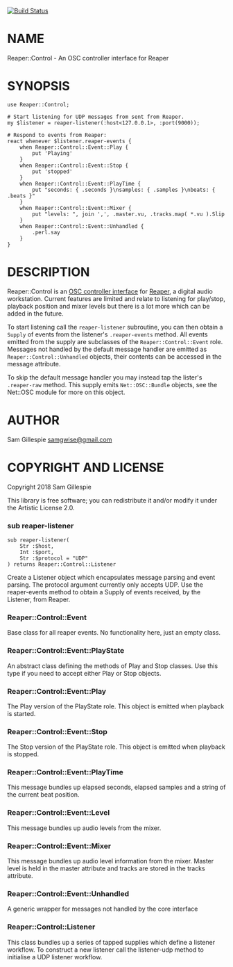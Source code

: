 [![Build Status](https://travis-ci.org/samgwise/Reaper-control.svg?branch=master)](https://travis-ci.org/samgwise/Reaper-control)

NAME
====

Reaper::Control - An OSC controller interface for Reaper

SYNOPSIS
========

    use Reaper::Control;

    # Start listening for UDP messages from sent from Reaper.
    my $listener = reaper-listener(:host<127.0.0.1>, :port(9000));

    # Respond to events from Reaper:
    react whenever $listener.reaper-events {
        when Reaper::Control::Event::Play {
            put 'Playing'
        }
        when Reaper::Control::Event::Stop {
            put 'stopped'
        }
        when Reaper::Control::Event::PlayTime {
            put "seconds: { .seconds }\nsamples: { .samples }\nbeats: { .beats }"
        }
        when Reaper::Control::Event::Mixer {
            put "levels: ", join ',', .master.vu, .tracks.map( *.vu ).Slip
        }
        when Reaper::Control::Event::Unhandled {
            .perl.say
        }
    }

DESCRIPTION
===========

Reaper::Control is an [OSC controller interface](https://www.reaper.fm/sdk/osc/osc.php) for [Reaper](https://www.reaper.fm), a digital audio workstation. Current features are limited and relate to listening for play/stop, playback position and mixer levels but there is a lot more which can be added in the future.

To start listening call the `reaper-listener` subroutine, you can then obtain a `Supply` of events from the listener's `.reaper-events` method. All events emitted from the supply are subclasses of the `Reaper::Control::Event` role. Messages not handled by the default message handler are emitted as `Reaper::Control::Unhandled` objects, their contents can be accessed in the message attribute.

To skip the default message handler you may instead tap the lister's `.reaper-raw` method. This supply emits `Net::OSC::Bundle` objects, see the Net::OSC module for more on this object.

AUTHOR
======

Sam Gillespie <samgwise@gmail.com>

COPYRIGHT AND LICENSE
=====================

Copyright 2018 Sam Gillespie

This library is free software; you can redistribute it and/or modify it under the Artistic License 2.0.

### sub reaper-listener

```perl6
sub reaper-listener(
    Str :$host,
    Int :$port,
    Str :$protocol = "UDP"
) returns Reaper::Control::Listener
```

Create a Listener object which encapsulates message parsing and event parsing. The protocol argument currently only accepts UDP. Use the reaper-events method to obtain a Supply of events received, by the Listener, from Reaper.

### Reaper::Control::Event
Base class for all reaper events. No functionality here, just an empty class.

### Reaper::Control::Event::PlayState
An abstract class defining the methods of Play and Stop classes. Use this type if you need to accept either Play or Stop objects.

### Reaper::Control::Event::Play
The Play version of the PlayState role. This object is emitted when playback is started.

### Reaper::Control::Event::Stop
The Stop version of the PlayState role. This object is emitted when playback is stopped.

### Reaper::Control::Event::PlayTime
This message bundles up elapsed seconds, elapsed samples and a string of the current beat position.

### Reaper::Control::Event::Level
This message bundles up audio levels from the mixer.

### Reaper::Control::Event::Mixer
This message bundles up audio level information from the mixer. Master level is held in the master attribute and tracks are stored in the tracks attribute.

### Reaper::Control::Event::Unhandled
A generic wrapper for messages not handled by the core interface

### Reaper::Control::Listener
This class bundles up a series of tapped supplies which define a listener workflow. To construct a new listener call the listener-udp method to initialise a UDP listener workflow.

